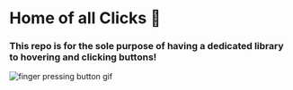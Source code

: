 # Home of all Clicks 🎯

### This repo is for the sole purpose of having a dedicated library to hovering and clicking buttons!

![finger pressing button gif](https://external-content.duckduckgo.com/iu/?u=http%3A%2F%2Fcode.oursky.com%2Fwp-content%2Fuploads%2F2015%2F11%2Frepeatedly-click.gif&f=1&nofb=1)